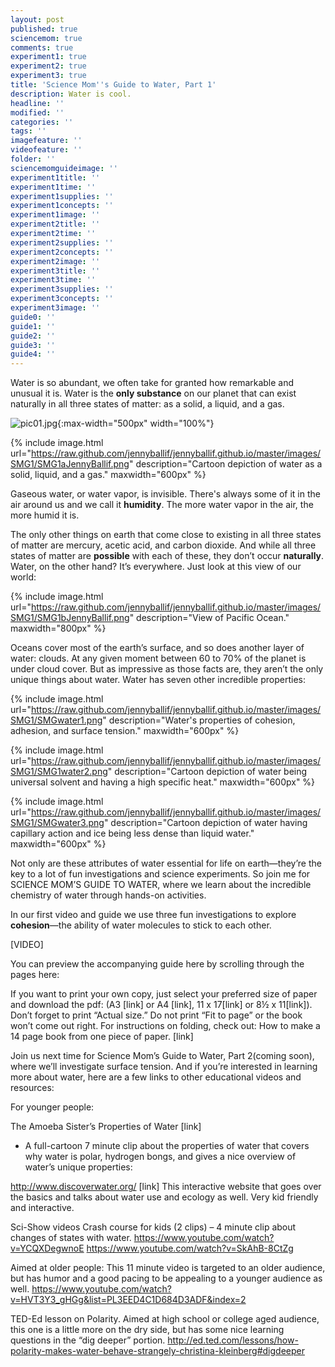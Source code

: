 ```yaml
---
layout: post
published: true
sciencemom: true
comments: true
experiment1: true
experiment2: true
experiment3: true
title: 'Science Mom''s Guide to Water, Part 1'
description: Water is cool.
headline: ''
modified: ''
categories: ''
tags: ''
imagefeature: ''
videofeature: ''
folder: ''
sciencemomguideimage: ''
experiment1title: ''
experiment1time: ''
experiment1supplies: ''
experiment1concepts: ''
experiment1image: ''
experiment2title: ''
experiment2time: ''
experiment2supplies: ''
experiment2concepts: ''
experiment2image: ''
experiment3title: ''
experiment3time: ''
experiment3supplies: ''
experiment3concepts: ''
experiment3image: ''
guide0: ''
guide1: ''
guide2: ''
guide3: ''
guide4: ''
---
```

Water is so abundant, we often take for granted how remarkable and unusual it is. Water is the __only substance__ on our planet that can exist naturally in all three states of matter: as a solid, a liquid, and a gas.

![pic01.jpg]({{site.baseurl}}/images/pic01.jpg){:max-width="500px" width="100%"}


{% include image.html url="https://raw.github.com/jennyballif/jennyballif.github.io/master/images/SMG1/SMG1aJennyBallif.png" description="Cartoon depiction of water as a solid, liquid, and a gas." maxwidth="600px" %}

Gaseous water, or water vapor, is invisible. There's always some of it in the air around us and we call it **humidity**. The more water vapor in the air, the more humid it is.

The only other things on earth that come close to existing in all three states of matter are mercury, acetic acid, and carbon dioxide. And while all three states of matter are __possible__ with each of these, they don’t occur __naturally__. Water, on the other hand? It’s everywhere. Just look at this view of our world:

{% include image.html url="https://raw.github.com/jennyballif/jennyballif.github.io/master/images/SMG1/SMG1bJennyBallif.png" description="View of Pacific Ocean." maxwidth="800px" %}

Oceans cover most of the earth’s surface, and so does another layer of water: clouds. At any given moment between 60 to 70% of the planet is under cloud cover. But as impressive as those facts are, they aren’t the only unique things about water. Water has seven other incredible properties: 

{% include image.html url="https://raw.github.com/jennyballif/jennyballif.github.io/master/images/SMG1/SMGwater1.png" description="Water's properties of cohesion, adhesion, and surface tension." maxwidth="600px" %}



{% include image.html url="https://raw.github.com/jennyballif/jennyballif.github.io/master/images/SMG1/SMG1water2.png" description="Cartoon depiction of water being universal solvent and having a high specific heat." maxwidth="600px" %}


{% include image.html url="https://raw.github.com/jennyballif/jennyballif.github.io/master/images/SMG1/SMGwater3.png" description="Cartoon depiction of water having capillary action and ice being less dense than liquid water." maxwidth="600px" %}

Not only are these attributes of water essential for life on earth—they’re the key to a lot of fun investigations and science experiments. So join me for SCIENCE MOM’S GUIDE TO WATER, where we learn about the incredible chemistry of water through hands-on activities. 

In our first video and guide we use three fun investigations to explore **cohesion**—the ability of water molecules to stick to each other. 

[VIDEO]

You can preview the accompanying guide here by scrolling through the pages here: 

If you want to print your own copy, just select your preferred size of paper and download the pdf: (A3 [link] or A4 [link], 11 x 17[link] or 8½ x 11[link]). Don’t forget to print “Actual size.” Do not print “Fit to page” or the book won’t come out right. For instructions on folding, check out: How to make a 14 page book from one piece of paper. [link]

Join us next time for Science Mom’s Guide to Water, Part 2(coming soon), where we’ll investigate surface tension. And if you’re interested in learning more about water, here are a few links to other educational videos and resources:

For younger people:

The Amoeba Sister’s Properties of Water [link]
* A full-cartoon 7 minute clip about the properties of water that covers why water is polar, hydrogen bongs, and gives a nice overview of water’s unique properties:

http://www.discoverwater.org/ [link]
This interactive website that goes over the basics and talks about water use and ecology as well. Very kid friendly and interactive. 

Sci-Show videos Crash course for kids (2 clips) – 4 minute clip about changes of states with water. https://www.youtube.com/watch?v=YCQXDegwnoE https://www.youtube.com/watch?v=SkAhB-8CtZg

Aimed at older people:
This 11 minute video is targeted to an older audience, but has humor and a good pacing to be appealing to a younger audience as well. 
https://www.youtube.com/watch?v=HVT3Y3_gHGg&list=PL3EED4C1D684D3ADF&index=2

TED-Ed lesson on Polarity. Aimed at high school or college aged audience, this one is a little more on the dry side, but has some nice learning questions in the “dig deeper” portion. http://ed.ted.com/lessons/how-polarity-makes-water-behave-strangely-christina-kleinberg#digdeeper
